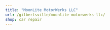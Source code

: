 ```yaml
---
title: "MoonLite MotorWerks LLC"
url: /gilbertsville/moonlite-motorwerks-llc/
shop: car repair
---
```

